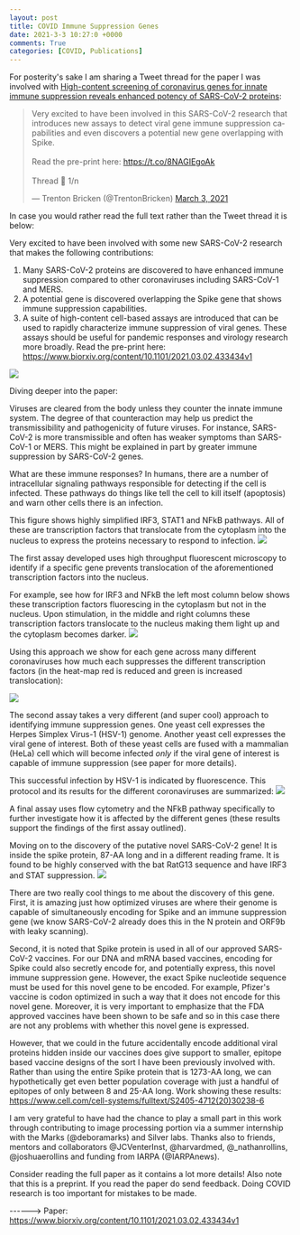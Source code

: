 ```yaml
---
layout: post
title: COVID Immune Suppression Genes
date: 2021-3-3 10:27:0 +0000
comments: True
categories: [COVID, Publications]
---
```


For posterity's sake I am sharing a Tweet thread for the paper I was involved with [High-content screening of coronavirus genes for innate immune suppression reveals enhanced potency of SARS-CoV-2 proteins](https://www.biorxiv.org/content/10.1101/2021.03.02.433434v1):

<blockquote class="twitter-tweet"><p lang="en" dir="ltr">Very excited to have been involved in this SARS-CoV-2 research that introduces new assays to detect viral gene immune suppression capabilities and even discovers a potential new gene overlapping with Spike.<br><br>Read the pre-print here: <a href="https://t.co/8NAGIEgoAk">https://t.co/8NAGIEgoAk</a><br><br>Thread 🧵 1/n</p>&mdash; Trenton Bricken (@TrentonBricken) <a href="https://twitter.com/TrentonBricken/status/1367141915666317312?ref_src=twsrc%5Etfw">March 3, 2021</a></blockquote> <script async src="https://platform.twitter.com/widgets.js" charset="utf-8"></script>

In case you would rather read the full text rather than the Tweet thread it is below:

Very excited to have been involved with some new SARS-CoV-2 research that makes the following contributions:
1. Many SARS-CoV-2 proteins are discovered to have enhanced immune suppression compared to other coronaviruses including SARS-CoV-1 and MERS.
2. A potential gene is discovered overlapping the Spike gene that shows immune suppression capabilities.  
3. A suite of high-content cell-based assays are introduced that can be used to rapidly characterize immune suppression of viral genes. These assays should be useful for pandemic responses and virology research more broadly.
Read the pre-print here: <https://www.biorxiv.org/content/10.1101/2021.03.02.433434v1>


![](https://firebasestorage.googleapis.com/v0/b/firescript-577a2.appspot.com/o/imgs%2Fapp%2FTrentonIdeas%2F7fpT0zrllt.png?alt=media&token=b451c4f7-8a93-449a-8961-a312ca0f31c7)

Diving deeper into the paper:

Viruses are cleared from the body unless they counter the innate immune system. The degree of that counteraction may help us predict the transmissibility and pathogenicity of future viruses. For instance, SARS-CoV-2 is more transmissible and often has weaker symptoms than SARS-CoV-1 or MERS. This might be explained in part by greater immune suppression by SARS-CoV-2 genes.

What are these immune responses? In humans, there are a number of intracellular signaling pathways responsible for detecting if the cell is infected. These pathways do things like tell the cell to kill itself (apoptosis) and warn other cells there is an infection.

This figure shows highly simplified IRF3, STAT1 and NFkB pathways. All of these are transcription factors that translocate from the cytoplasm into the nucleus to express the proteins necessary to respond to infection.
![](https://firebasestorage.googleapis.com/v0/b/firescript-577a2.appspot.com/o/imgs%2Fapp%2FTrentonIdeas%2FgETIiAkgXK.png?alt=media&token=e6ce4768-434c-4ddc-bc10-257d73d813b5)

The first assay developed uses high throughput fluorescent microscopy to identify if a specific gene prevents translocation of the aforementioned transcription factors into the nucleus.

For example, see how for IRF3 and NFkB the left most column below shows these transcription factors fluorescing in the cytoplasm but not in the nucleus. Upon stimulation, in the middle and right columns these transcription factors translocate to the nucleus making them light up and the cytoplasm becomes darker.
![](https://firebasestorage.googleapis.com/v0/b/firescript-577a2.appspot.com/o/imgs%2Fapp%2FTrentonIdeas%2F8g2bnPO9-P.png?alt=media&token=0701b3b3-efe9-48e1-9336-4dab7f29de17)

Using this approach we show for each gene across many different coronaviruses how much each suppresses the different transcription factors (in the heat-map red is reduced and green is increased translocation):

![](https://firebasestorage.googleapis.com/v0/b/firescript-577a2.appspot.com/o/imgs%2Fapp%2FTrentonIdeas%2F1fKcVZukuk.png?alt=media&token=4ab0a14f-9261-421b-9570-9a1dbab191dc)

The second assay takes a very different (and super cool) approach to identifying immune suppression genes. One yeast cell expresses the Herpes Simplex Virus-1 (HSV-1) genome. Another yeast cell expresses the viral gene of interest. Both of these yeast cells are fused with a mammalian (HeLa) cell which will become infected *only* if the viral gene of interest is capable of immune suppression (see paper for more details).

This successful infection by HSV-1 is indicated by fluorescence. This protocol and its results for the different coronaviruses are summarized:
![](https://firebasestorage.googleapis.com/v0/b/firescript-577a2.appspot.com/o/imgs%2Fapp%2FTrentonIdeas%2Fu5ymt87fEu.png?alt=media&token=f43c1604-c3d9-4d6b-9608-bdfc5bf4e6df)

A final assay uses flow cytometry and the NFkB pathway specifically to further investigate how it is affected by the different genes (these results support the findings of the first assay outlined).

Moving on to the discovery of the putative novel SARS-CoV-2 gene! It is inside the spike protein, 87-AA long and in a different reading frame. It is found to be highly conserved with the bat RatG13 sequence and have IRF3 and STAT suppression.
![](https://firebasestorage.googleapis.com/v0/b/firescript-577a2.appspot.com/o/imgs%2Fapp%2FTrentonIdeas%2FFEI3QZ1pSo.png?alt=media&token=a7356b82-5f56-4bef-a203-4d6b20d5d5ac)

There are two really cool things to me about the discovery of this gene. First, it is amazing just how optimized viruses are where their genome is capable of simultaneously encoding for Spike and an immune suppression gene (we know SARS-CoV-2 already does this in the N protein and ORF9b with leaky scanning).

Second, it is noted that Spike protein is used in all of our approved SARS-CoV-2 vaccines. For our DNA and mRNA based vaccines, encoding for Spike could also secretly encode for, and potentially express, this novel immune suppression gene. However, the exact Spike nucleotide sequence must be used for this novel gene to be encoded. For example, Pfizer's vaccine is codon optimized in such a way that it does not encode for this novel gene. Moreover, it is very important to emphasize that the FDA approved vaccines have been shown to be safe and so in this case there are not any problems with whether this novel gene is expressed.

However, that we could in the future accidentally encode additional viral proteins hidden inside our vaccines does give support to smaller, epitope based vaccine designs of the sort I have been previously involved with. Rather than using the entire Spike protein that is 1273-AA long, we can hypothetically get even better population coverage with just a handful of epitopes of only between 8 and 25-AA long. Work showing these results: https://www.cell.com/cell-systems/fulltext/S2405-4712(20)30238-6

I am very grateful to have had the chance to play a small part in this work through contributing to image processing portion via a summer internship with the Marks (@deboramarks) and Silver labs. Thanks also to friends, mentors and collaborators @JCVenterInst, @harvardmed, @_nathanrollins, @joshuaerollins and funding from IARPA (@IARPAnews).

Consider reading the full paper as it contains a lot more details!
Also note that this is a preprint. If you read the paper do send feedback. Doing COVID research is too important for mistakes to be made.

------> Paper: <https://www.biorxiv.org/content/10.1101/2021.03.02.433434v1>

